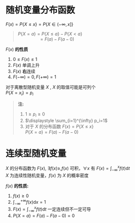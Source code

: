 # 随机变量分布函数
$F(x)=P\{X\leqslant x\}=P\{X\in (-\infty,x]\}$
> $P\{X=a\}=P\{X\leqslant a\}-P\{X<a\}$  
> $\qquad \   \qquad =F(a)-F(a-0)$

$F(x)$ **的性质**
1. $0\leqslant F(x) \leqslant 1$  
2. $F(x)$ 单调上升  
3. $F(x)$ **右**连续  
4. $F(-\infty)=0,F(+\infty)=1$

对于离散型随机变量 $X$ , $X$ 的取值可能是可列个  
$P\{X =x_i\}=p_i$

> **注:**
> 1. $1\geqslant p_i \geqslant 0$  
> 2. $\displaystyle \sum_{i=1}^{\infty} p_i=1$
> 3. 对于 $X$ 的分布函数 $F(x)=P\{X\leqslant x\}$  
>     $P\{X=a\}=F(a)-F(a-0)$  

# 连续型随机变量
 $X$ 的分布函数为 $F(x),$ $\exists f(x) \geqslant ,f(x)$ 可积，$\forall x$ 有 $F(x)=\int_{-\infty}^{x} f(t)\mathrm{d}t$   
$X$ 为连续性随机变量，$f(x)$ 为 $X$ 的概率密度

$f(x)$  **的性质:**
1. $f(x)\geqslant 0$ 
2. $\int_{-\infty}^{+\infty} f(x)\mathrm{d}x=1$   
3. $F(x)=\int_{-\infty}^{x} f(t)\mathrm{d}t$ 一定连续但不一定可导  
4. $P\{X=a\}=F(a)-F(a-0)=0$

